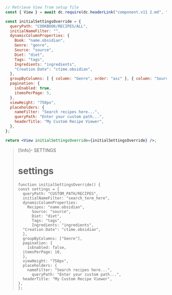 




```jsx
// Retrieve View from setup file
const { View } = await dc.require(dc.headerLink("component.v11 2.md", "viewer"));

const initialSettingsOverride = {
  queryPath: "COOKBOOK/RECIPES/ALL",
  initialNameFilter: "",
  dynamicColumnProperties: {
    Book: "name.obsidian",
    Genre: "genre",
    Source: "source",
    Diet: "diet",
    Tags: "tags",
    Ingredients: "ingredients",
    "Creation Date": "ctime.obsidian",
  },
  groupByColumns: [ { column: "Genre", order: "asc" }, { column: "Source", order: "desc" }, ],
  pagination: {
    isEnabled: true,
    itemsPerPage: 5,
  },
  viewHeight: "750px",
  placeholders: {
    nameFilter: "Search recipes here...",
    queryPath: "Enter your custom path...",
    headerTitle: "My Custom Recipe Viewer",
  },
};

return <View initialSettingsOverride={initialSettingsOverride} />;
```


> [!info]- SETTINGS
> # settings
> ```tsx
> function initialSettingsOverride() {
> const settings = {
> 	queryPath: "CUSTOM_PATH/RECIPES",
> 	initialNameFilter: "search_term_here",
> 	dynamicColumnProperties: 
> 	  Recipes: "name.obsidian",
> 	    Source: "source",
> 	    Diet: "diet",
> 	    Tags: "tags",
> 	    Ingredients: "ingredients",
> 	"Creation Date": "ctime.obsidian",
> 	},
> 	groupByColumns: ["Genre"],
> 	pagination: {
> 	  isEnabled: false,
> 	itemsPerPage: 10,
> 	},
> 	viewHeight: "750px",
> 	placeholders: {
> 	  nameFilter: "Search recipes here...",
> 	    queryPath: "Enter your custom path...",
> 	headerTitle: "My Custom Recipe Viewer",
> },
> };
> ```





